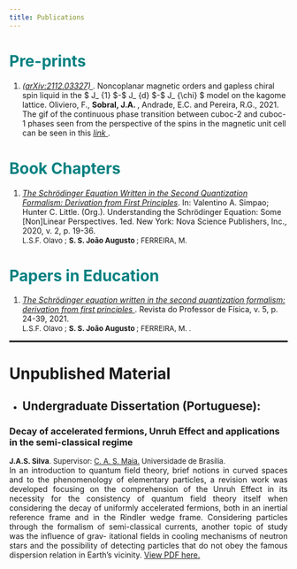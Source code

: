 ```yaml
---
title: Publications
---
```


<!-- <link rel="stylesheet" href="style.scss"> -->

<h1 style="color: #008080;" id=bc>Pre-prints</h1>

<!-- <hr  noshade> -->

<ol>
<li><a target="_blank" href="https://arxiv.org/abs/2112.03327"><i> (arXiv:2112.03327) </i></a>. Noncoplanar magnetic orders and gapless chiral spin liquid in the $ J_ {1} $-$ J_ {d} $-$ J_ {\chi} $ model on the kagome lattice. Oliviero, F., <b> Sobral, J.A. </b>, Andrade, E.C. and Pereira, R.G., 2021. <br></li>
 The gif of the continuous phase transition between cuboc-2 and cuboc-1 phases seen from the perspective of the spins in the magnetic unit cell can be seen in this <a target = "_blank" href = "https://github.com/joaosds/joaosds.github.io/blob/master/images/cuboc_pt.gif"> <i> link </i> <a>.
</ol>
  
<h1 style="color: #008080;" id=bc>Book Chapters</h1>

<!-- <hr  noshade> -->

<ol>
<li><a target="_blank" href="https://www.researchgate.net/publication/339663922_UNDERSTANDING_THE_SCHRODINGER_EQUATION_SOME_NONLINEAR_PERSPECTIVES"><i>The Schrödinger Equation Written in the Second Quantization Formalism: Derivation from First Principles</i></a>. In: Valentino A. Simpao; Hunter C. Little. (Org.). Understanding the Schrödinger Equation: Some [Non]Linear Perspectives. 1ed. New York: Nova Science Publishers, Inc., 2020, v. 2, p. 19-36. <br>
<font size=2>L.S.F. Olavo ; <b>S. S. João Augusto </b>; FERREIRA, M. <!--(<a target="_blank" href="https://www.researchgate.net/publication/339640689_Non-monotonous_behavior_of_the_number_variance_Mandel_factor_invariant_uncertainty_product_and_purity_for_the_quantum_damped_harmonic_oscillator">Full text here</a>)--></font></li>
</ol>

<!-- <ol>
<li><a target="_blank" href="https://www.sciencedirect.com/science/article/abs/pii/S0375960120301894"><i>Non-monotonous behavior of the number variance, Mandel factor, invariant uncertainty product and purity for the quantum damped harmonic oscillator</i></a>. Physics Letters A.  Volume 384, Issue 17, 15 June 2020, 126370. <br>
<font size=2><b>J.P. Valeriano</b>, V.V. Dodonov. (<a target="_blank" href="https://www.researchgate.net/publication/339640689_Non-monotonous_behavior_of_the_number_variance_Mandel_factor_invariant_uncertainty_product_and_purity_for_the_quantum_damped_harmonic_oscillator">Full text here</a>)</font></li>
</ol> -->

<!--<hr style="border: 1px solid" noshade> -->

<h1 style="color: #008080;">Papers in Education </h1>

<!-- <hr  noshade> -->

<ol><li><a target="_blank" href="https://periodicos.unb.br/index.php/rpf/article/view/36954"><i>The Schrödinger equation written in the second quantization formalism: derivation from first principles </i></a>. Revista do Professor de Física, v. 5, p. 24-39, 2021. 
<br>
<font size=2>L.S.F. Olavo ; <b>S. S. João Augusto </b>; FERREIRA, M. .</font></li>
</ol> 

<!--<h1>Conference Papers</h1> -->

<!-- <hr  noshade> -->

<!-- <ol><li><a target="_blank" href="https://www.researchgate.net/publication/349899431_Analysis_of_informative_priors'_effects_on_epidemic_curve_fitting"><i>Analysis of informative priors' effects on epidemic curve fitting</i></a>. Encontro Acadêmico de Modelagem Computacional. National Laboratory for Scientific Computing, Petrópolis, RJ, Brazil.
<br>
<font size=2>F.F. Nunes, <b>J.P. Valeriano</b>, <a target="_blank" href="https://sites.google.com/view/pedrocintra/">P.H.P. Cintra</a>, I. Reis, L. Lima, T.L.S. Alves.</font></li>
</ol> -->

<hr style="border: 1px solid" noshade>

<h1>Unpublished Material</h1>

<!-- <hr noshade> -->

* <h2 style="color: #339E66F;" id="tcc"> Undergraduate Dissertation (Portuguese):</h2>
<h3>Decay of accelerated fermions, Unruh Effect and applications in the semi-classical regime</h3>
<font size=2><b>J.A.S. Silva</b>. Supervisor: <a targe="_blank" href="https://www.fis.unb.br/index.php?option=com_myjspace&view=see&pagename=clovis">C. A. S. Maia.</a> Universidade de Brasília.</font>
<div style="text-align: justify">In an introduction to quantum field theory, brief notions in curved spaces and to the
phenomenology of elementary particles, a revision work was developed focusing on the
comprehension of the Unruh Effect in its necessity for the consistency of quantum field
theory itself when considering the decay of uniformly accelerated fermions, both in an
inertial reference frame and in the Rindler wedge frame. Considering particles through
the formalism of semi-classical currents, another topic of study was the influence of grav-
itational fields in cooling mechanisms of neutron stars and the possibility of detecting
particles that do not obey the famous dispersion relation in Earth’s vicinity. <a target="_blank" href="../files/undergrad-thesis-joao.pdf">View PDF here.</a></div>


<!--
<hr noshade>

* <h2 id="cnpem">Scientific Reports for Internships at Brazilian Synchrotron Light Lab (LNLS) (Portuguese):</h2>
<h3>Instrumentation for the Study of the Electrocaloric and the Electrostrictive Effcts</h3>
<font size=2><b>J.P. Valeriano</b>. Supervisor: A.M.G. Carvalho, Co-supervisor: L.S.O. Paixão, LNLS/CPNEM.</font>
<div size=2 style="text-align: justify">Project developed during 2018 <a target="_blank" href="https://pages.cnpem.br/bolsasdeverao/">CNPEM Summer Scholarships Program</a>.</div> 
<div style="text-align: justify">This report presents the beginning of instrumentation development
for the study the electrocaloric effect and the electrostriction of samples of PVDF and PMN–10PT, by the research groups of the XRD1 beamline and the i-Caloric Materials Lab (LMiC), at LNLS, at CNPEM. Attempts were made to measure electrocalori effect directly, with a thermocouple directly attached to the samples, but no temperature variation was observed with the electric fields application. The prototype of a modified Sawyer–Tower circuit was developed to measure electric polarization, that still needs improvements to operate with the low capacitance samples, and will allow indirect measurements of temperature and entropy variations related to the electrocaloric effect. Electrostriction measurements were made through X ray diffraction with changing electric fields, and small strain results were obtained for the PVDF. <a target="_blank" href="../files/Relatorio_28o_PBV-joao_valeriano.pdf">View PDF here.</a></div>

<hr style="border: 1px solid" noshade>
-->
